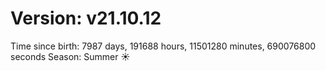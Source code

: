 # Version: v21.10.12
Time since birth: 7987 days, 191688 hours, 11501280 minutes, 690076800 seconds
Season: Summer ☀️
